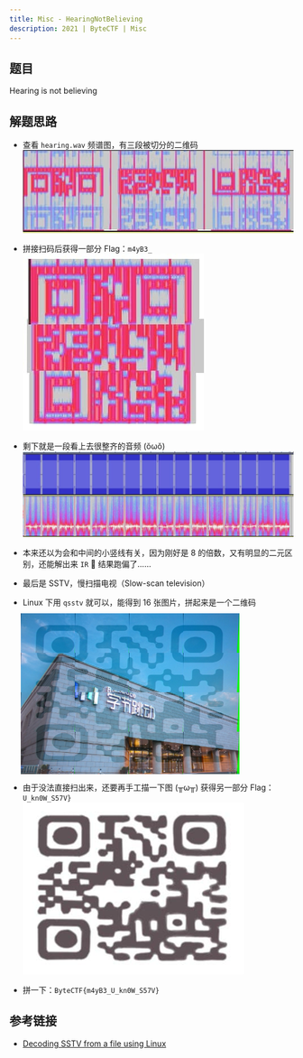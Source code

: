 ```yaml
---
title: Misc - HearingNotBelieving
description: 2021 | ByteCTF | Misc
---
```


## 题目

Hearing is not believing

## 解题思路

- 查看 `hearing.wav` 频谱图，有三段被切分的二维码<br>
![清晰的二维码](img/hearing_not_believing01.jpg)
- 拼接扫码后获得一部分 Flag：`m4yB3_`<br>
![不太整齐，但也能扫 :)](img/hearing_not_believing02.jpg)
- 剩下就是一段看上去很整齐的音频 (ŏωŏ)<br>
![看上去能用工具的样子](img/hearing_not_believing03.jpg)
- 本来还以为会和中间的小竖线有关，因为刚好是 $8$ 的倍数，又有明显的二元区别，还能解出来 `IR` 🤧 结果跑偏了……
- 最后是 SSTV，慢扫描电视（Slow-scan television）
- Linux 下用 `qsstv` 就可以，能得到 $16$ 张图片，拼起来是一个二维码

    <img src="img/hearing_not_believing04.png" width=100px style="margin:-4px">
    <img src="img/hearing_not_believing08.png" width=100px style="margin:-4px">
    <img src="img/hearing_not_believing12.png" width=100px style="margin:-4px">
    <img src="img/hearing_not_believing16.png" width=100px style="margin:-4px">
    <br>
    <img src="img/hearing_not_believing05.png" width=100px style="margin:-4px">
    <img src="img/hearing_not_believing09.png" width=100px style="margin:-4px">
    <img src="img/hearing_not_believing13.png" width=100px style="margin:-4px">
    <img src="img/hearing_not_believing17.png" width=100px style="margin:-4px">
    <br>
    <img src="img/hearing_not_believing06.png" width=100px style="margin:-4px">
    <img src="img/hearing_not_believing10.png" width=100px style="margin:-4px">
    <img src="img/hearing_not_believing14.png" width=100px style="margin:-4px">
    <img src="img/hearing_not_believing18.png" width=100px style="margin:-4px">
    <br>
    <img src="img/hearing_not_believing07.png" width=100px style="margin:-4px">
    <img src="img/hearing_not_believing11.png" width=100px style="margin:-4px">
    <img src="img/hearing_not_believing15.png" width=100px style="margin:-4px">
    <img src="img/hearing_not_believing19.png" width=100px style="margin:-4px">

- 由于没法直接扫出来，还要再手工描一下图 (╥ω╥) 获得另一部分 Flag：`U_kn0W_S57V}`<br>
![流下眼泪](img/hearing_not_believing20.jpg)
- 拼一下：`ByteCTF{m4yB3_U_kn0W_S57V}`
 
## 参考链接

- [Decoding SSTV from a file using Linux](https://www.chonky.net/hamradio/decoding-sstv-from-a-file-on-a-linux-system)